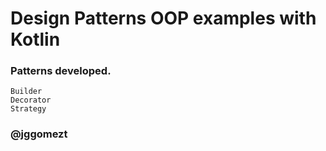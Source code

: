# Design Patterns OOP examples with Kotlin

### Patterns developed.

    Builder
    Decorator
    Strategy

### @jggomezt